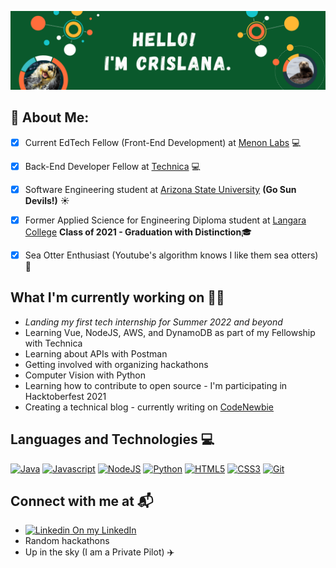 ![](README_coverimage.png)
## 👋 About Me:
- [x] Current EdTech Fellow (Front-End Development) at [Menon Labs](https://www.menonlabs.com/) :computer:<br>
- [x] Back-End Developer Fellow at [Technica](https://gotechnica.org/) :computer:<br>
- [x] Software Engineering student at [Arizona State University](https://www.asu.edu/) **(Go Sun Devils!)** :sunny:<br>
- [x] Former Applied Science for Engineering Diploma student at [Langara College](https://langara.ca/) **Class of 2021 - Graduation with Distinction**:mortar_board: <br>
- [x] Sea Otter Enthusiast (Youtube's algorithm knows I like them sea otters) 🦦<br>


## What I'm currently working on 👩‍💻
- *Landing my first tech internship for Summer 2022 and beyond* <br>
- Learning Vue, NodeJS, AWS, and DynamoDB as part of my Fellowship with Technica
- Learning about APIs with Postman <br>
- Getting involved with organizing hackathons <br>
- Computer Vision with Python <br>
- Learning how to contribute to open source - I'm participating in Hacktoberfest 2021 <br>
- Creating a technical blog - currently writing on [CodeNewbie](https://community.codenewbie.org/crislanarafael) <br>

## Languages and Technologies 💻
[![Java](https://img.shields.io/badge/Java-ED8B00?style=for-the-badge&logo=java&logoColor=white)](https://shields.io/)
[![Javascript](https://img.shields.io/badge/JavaScript-F7DF1E?style=for-the-badge&logo=javascript&logoColor=black)](https://shields.io/)
[![NodeJS](https://img.shields.io/badge/Node.js-339933?style=for-the-badge&logo=nodedotjs&logoColor=white)](https://shields.io/)
[![Python](https://img.shields.io/badge/Python-3776AB?style=for-the-badge&logo=python&logoColor=white)](https://shields.io/)
[![HTML5](https://img.shields.io/badge/HTML5-E34F26?style=for-the-badge&logo=html5&logoColor=white)](https://shields.io/)
[![CSS3](https://img.shields.io/badge/CSS3-1572B6?style=for-the-badge&logo=css3&logoColor=white)](https://shields.io/)
[![Git](https://img.shields.io/badge/Git-F05032?style=for-the-badge&logo=git&logoColor=white)](https://shields.io/)

## Connect with me at 📬
- [![Linkedin](https://i.stack.imgur.com/gVE0j.png) On my LinkedIn](https://www.linkedin.com/in/crislana-rafael/)
- Random hackathons
- Up in the sky (I am a Private Pilot) :airplane:

<!--
**crislanarafael/crislanarafael** is a ✨ _special_ ✨ repository because its `README.md` (this file) appears on your GitHub profile.

Here are some ideas to get you started:

- 🔭 I’m currently working on ...
- 🌱 I’m currently learning ...
- 👯 I’m looking to collaborate on ...
- 🤔 I’m looking for help with ...
- 💬 Ask me about ...
- 📫 How to reach me: ...
- 😄 Pronouns: ...
- ⚡ Fun fact: ...
-->
